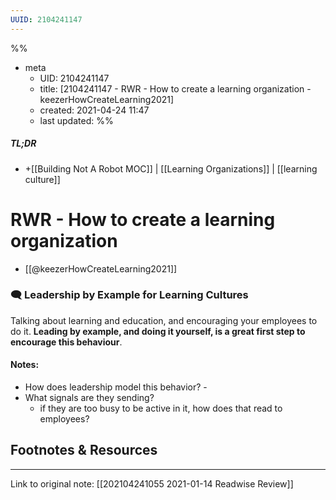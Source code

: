```yaml
---
UUID: 2104241147
---
```


%%
- meta
	- UID: 2104241147
	- title: [2104241147 - RWR - How to create a learning organization - keezerHowCreateLearning2021]
	- created: 2021-04-24 11:47
	- last updated: 
%%

##### TL;DR
- +[[Building Not A Robot MOC]] | [[Learning Organizations]] | [[learning culture]] 

# RWR - How to create a learning organization  
- [[@keezerHowCreateLearning2021]]


### 🗨️ Leadership by Example for Learning Cultures

Talking about learning and education, and encouraging your employees to do it. **Leading by example, and doing it yourself, is a great first step to encourage this behaviour**.

#### Notes:

- How does leadership model this behavior? - 
- What signals are they sending? 
	- if they are too busy to be active in it, how does that read to employees?

## Footnotes & Resources

---

Link to original note: [[202104241055 2021-01-14 Readwise Review]]